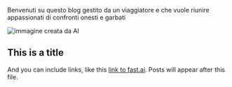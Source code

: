Benvenuti su questo blog gestito da un viaggiatore e che vuole riunire appassionati di confronti onesti e garbati

![immagine creata da AI](images/)

## This is a title

And you can include links, like this [link to fast.ai](https://www.fast.ai). Posts will appear after this file. 
